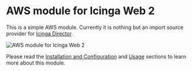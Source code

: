 AWS module for Icinga Web 2
===========================

This is a simple AWS module. Currently it is nothing but an import source
provider for [Icinga Director](https://github.com/Icinga/icingaweb2-module-director).

![AWS module for Icinga Web 2](doc/img/00-overview.png)

Please read the [Installation and Configuration](doc/01-Installation-and-Configuration.md)
and [Usage](doc/02-Usage.md) sections to learn more about this module.
